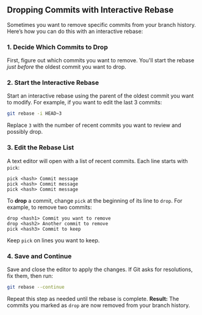 ## Dropping Commits with Interactive Rebase

Sometimes you want to remove specific commits from your branch history. Here’s how you can do this with an interactive
rebase:

### 1. Decide Which Commits to Drop

First, figure out which commits you want to remove.
You'll start the rebase _just before_ the oldest commit you want to drop.

### 2. Start the Interactive Rebase

Start an interactive rebase using the parent of the oldest commit you want to modify. For example, if you want to edit
the last 3 commits:

``` bash
git rebase -i HEAD~3
```

Replace `3` with the number of recent commits you want to review and possibly drop.

### 3. Edit the Rebase List

A text editor will open with a list of recent commits. Each line starts with `pick`:

``` 
pick <hash> Commit message
pick <hash> Commit message
pick <hash> Commit message
```

To **drop** a commit, change `pick` at the beginning of its line to `drop`.
For example, to remove two commits:

``` 
drop <hash1> Commit you want to remove
drop <hash2> Another commit to remove
pick <hash3> Commit to keep
```

Keep `pick` on lines you want to keep.

### 4. Save and Continue

Save and close the editor to apply the changes.
If Git asks for resolutions, fix them, then run:

``` bash
git rebase --continue
```

Repeat this step as needed until the rebase is complete.
**Result:**
The commits you marked as `drop` are now removed from your branch history.
